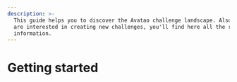 ```yaml
---
description: >-
  This guide helps you to discover the Avatao challenge landscape. Also, if you
  are interested in creating new challenges, you'll find here all the required
  information.
---
```


# Getting started



